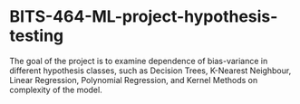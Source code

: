 # BITS-464-ML-project-hypothesis-testing
The goal of the project is to examine dependence of bias-variance in different hypothesis classes, such  as Decision Trees, K-Nearest Neighbour, Linear Regression, Polynomial Regression, and Kernel  Methods on complexity of the model.
